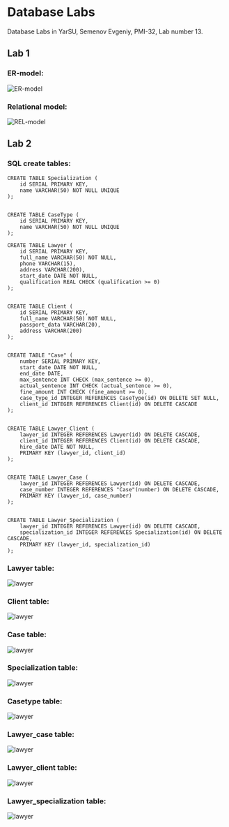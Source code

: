 

# Database Labs

Database Labs in YarSU, Semenov Evgeniy, PMI-32, Lab number 13.

## Lab 1
### ER-model:
![ER-model](https://github.com/Semonzz/databaseLabs/blob/main/1/1.png)
### Relational model:
![REL-model](https://github.com/Semonzz/databaseLabs/blob/main/1/2_1.png)


## Lab 2
### SQL create tables:
```
CREATE TABLE Specialization (
    id SERIAL PRIMARY KEY,
    name VARCHAR(50) NOT NULL UNIQUE
);


CREATE TABLE CaseType (
    id SERIAL PRIMARY KEY,
    name VARCHAR(50) NOT NULL UNIQUE
);

CREATE TABLE Lawyer (
    id SERIAL PRIMARY KEY,
    full_name VARCHAR(50) NOT NULL,
    phone VARCHAR(15),
    address VARCHAR(200),
    start_date DATE NOT NULL,
    qualification REAL CHECK (qualification >= 0)
);


CREATE TABLE Client (
    id SERIAL PRIMARY KEY,
    full_name VARCHAR(50) NOT NULL,
    passport_data VARCHAR(20),
    address VARCHAR(200)
);


CREATE TABLE "Case" (
    number SERIAL PRIMARY KEY,
    start_date DATE NOT NULL,
    end_date DATE,
    max_sentence INT CHECK (max_sentence >= 0),
    actual_sentence INT CHECK (actual_sentence >= 0),
    fine_amount INT CHECK (fine_amount >= 0),
    case_type_id INTEGER REFERENCES CaseType(id) ON DELETE SET NULL,
    client_id INTEGER REFERENCES Client(id) ON DELETE CASCADE
);


CREATE TABLE Lawyer_Client (
    lawyer_id INTEGER REFERENCES Lawyer(id) ON DELETE CASCADE,
    client_id INTEGER REFERENCES Client(id) ON DELETE CASCADE,
    hire_date DATE NOT NULL,
    PRIMARY KEY (lawyer_id, client_id)
);


CREATE TABLE Lawyer_Case (
    lawyer_id INTEGER REFERENCES Lawyer(id) ON DELETE CASCADE,
    case_number INTEGER REFERENCES "Case"(number) ON DELETE CASCADE,
    PRIMARY KEY (lawyer_id, case_number)
);


CREATE TABLE Lawyer_Specialization (
    lawyer_id INTEGER REFERENCES Lawyer(id) ON DELETE CASCADE,
    specialization_id INTEGER REFERENCES Specialization(id) ON DELETE CASCADE,
    PRIMARY KEY (lawyer_id, specialization_id)
);
```
### Lawyer table:
![lawyer](/2/lawyer.png)
### Client table:
![lawyer](/2/client.png)
### Case table:
![lawyer](/2/case.png)
### Specialization table:
![lawyer](/2/specialization.png)
### Casetype table:
![lawyer](/2/casetype.png)
### Lawyer_case table:
![lawyer](/2/lawyer_case.png)
### Lawyer_client table:
![lawyer](/2/lawyer_client.png)
### Lawyer_specialization table:
![lawyer](/2/lawyer_specialization.png)